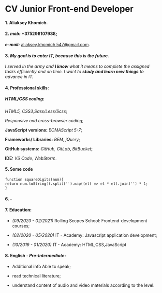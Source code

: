# CV Junior Front-end Developer
#### 1. Aliaksey Khomich.

#### 2. _mob:_ +375298107938;
   **_e-mail:_** aliaksey.khomich.547@gmail.com.

#### 3. _My goal is to enter IT, because this is the future._
  _I served in the army and **I know** what it means to complete the assigned tasks efficiently and on time._
  _I want to **study and learn new things** to advance in IT._

#### 4. Professional skills:
##### HTML/CSS coding:
_HTML5, CSS3,Sass/Less/Scss_;

_Responsive and cross-browser coding_;

**JavaScript versions:** _ECMAScript 5-7_;

**Frameworks/ Libraries:** _BEM, jQuery_;

**GitHub systems:** _GitHub, GitLab, BitBucket_;

**IDE:** _VS Code, WebStorm_.
#### 5. Some code
```
function squareDigits(num){
return num.toString().split('').map((el) => el * el).join('') * 1;
}
``` 
#### 6. -
#### 7. Education:
* _(09/2020 - 02/2021)_ Rolling Scopes School: Frontend-development courses;

* _(02/2020 - 05/2020)_ IT - Academy: Javascript application development;

* _(10/2019 - 01/2020)_ IT - Academy: HTML,CSS,JavaScript

#### 8. English - _Pre-Intermediate_:

* Additional info Able to speak;

* read technical literature;

* understand content of audio and video materials according to the level.